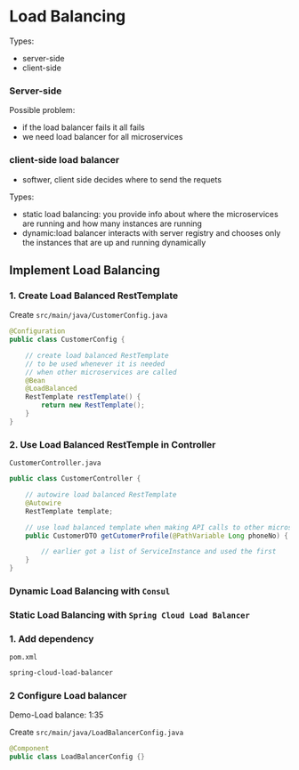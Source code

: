 # Load Balancing

Types:
- server-side
- client-side

 

### Server-side 
Possible problem:
- if the load balancer fails it all fails
- we need load balancer for all microservices

### client-side load balancer

- softwer, client side decides where to send the requets

Types:
- static load balancing: you provide info about where the microservices are running and how many instances are running
- dynamic:load balancer interacts with server registry and chooses only the instances that are up and running dynamically

## Implement Load Balancing

### 1. Create Load Balanced RestTemplate

Create `src/main/java/CustomerConfig.java`
```java
@Configuration
public class CustomerConfig {

    // create load balanced RestTemplate 
    // to be used whenever it is needed
    // when other microservices are called
    @Bean 
    @LoadBalanced
    RestTemplate restTemplate() {
        return new RestTemplate();
    }
}
```

### 2. Use Load Balanced RestTemple in Controller

`CustomerController.java`
```java
public class CustomerController {

    // autowire load balanced RestTemplate
    @Autowire
    RestTemplate template;

    // use load balanced template when making API calls to other microservices
    public CustomerDTO getCutomerProfile(@PathVariable Long phoneNo) {

        // earlier got a list of ServiceInstance and used the first
    }
}
```

### Dynamic Load Balancing with `Consul`


### Static Load Balancing with `Spring Cloud Load Balancer`
 
### 1. Add dependency

`pom.xml`
```xml
spring-cloud-load-balancer
```

### 2 Configure Load balancer

Demo-Load balance: 1:35

Create `src/main/java/LoadBalancerConfig.java`
```java
@Component
public class LoadBalancerConfig {}
```



